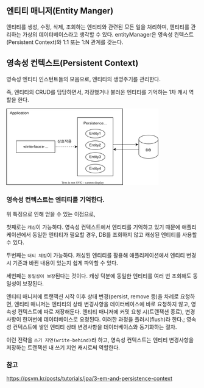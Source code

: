 ## 엔티티 매니저(Entity Manger)

엔티티를 생성, 수정, 삭제, 조회하는 엔티티와 관련된 모든 일을 처리하며, 엔티티를 관리하는 가상의 데이터베이스라고 생각할 수 있다. entityManager은 영속성 컨텍스트(Persistent Context)와 1:1 또는 1:N 관계를 갖는다.

## 영속성 컨텍스트(Persistent Context)

영속성 엔티티 인스턴트들의 모음으로, 엔티티의 생명주기를 관리한다.

즉, 엔티티의 CRUD를 담당하면서, 저장했거나 불러온 엔티티를 기억하는 1차 캐시 역할을 한다.

<img src="../assets/em-and-persistencecontext.svg" style="width: 400px; height: 200px;">

### 영속성 컨텍스트는 엔티티를 기억한다.

위 특징으로 인해 얻을 수 있는 이점으로, 

첫째로는 `캐싱`이 가능하다. 영속성 컨텍스트에서 엔티티를 기억하고 있기 때문에 애플리케이션에서 동일한 엔티티가 필요할 경우, DB를 조회하지 않고 캐싱된 엔티티를 사용할 수 있다.

두번째는 `더티 체킹`이 가능하다. 캐싱된 엔티티를 활용해 애플리케이션에서 엔티티 변경 시 기존과 바뀐 내용이 있는지 쉽게 파악할 수 있다.

세번째는 `동일성이 보장`된다는 것이다. 캐싱 덕분에 동일한 엔티티를 여러 번 조회해도 동일성이 보장된다.

엔티티 매니저에 트랜잭션 시작 이후 상태 변경(persist, remove 등)을 차례로 요청하면, 엔티티 매니저는 엔티티의 상태 변경사항을 데이터베이스에 바로 요청하지 않고, 영속성 컨텍스트에 따로 저장해둔다. 엔티티 매니저에 커밋 요청 시(트랜잭션 종료), 변경사항이 한꺼번에 데이터베이스로 요청된다. 이러한 과정을 플러시(flush)라 한다.; 영속성 컨텍스트에 쌓인 엔티티 상태 변경사항을 데이터베이스와 동기화하는 절차.

이런 전략을 `쓰기 지연(write-behind)`라 하고, 영속성 컨텍스트는 엔티티 변경사항을 저장하는 트랜잭션 내 쓰기 지연 캐시로써 역할한다.


### 참고
https://psvm.kr/posts/tutorials/jpa/3-em-and-persistence-context
